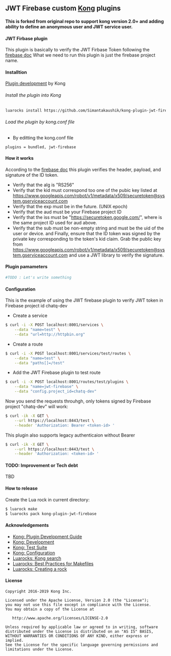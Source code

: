 ## JWT Firebase custom [Kong](https://www.getkong.org) plugins

#### This is forked from original repo to support kong version 2.0+ and adding ability to define an anonymous user and JWT service user.
#### JWT Firbase plugin
This plugin is basically to verify the JWT Firbase Token following the [firebase doc](https://firebase.google.com/docs/auth/admin/verify-id-tokens)
What we need to run this plugin is just the firebase project name.

#### Installtion
[Plugin development](https://docs.konghq.com/0.14.x/plugin-development/distribution/) by Kong
###### Install the plugin into Kong
```bash
luarocks install https://github.com/Simantakaushik/kong-plugin-jwt-firebase/raw/master/kong-jwt-firebase-2.0.0-22.all.rock
```
###### Load the plugin by kong.conf file
- By editting the kong.conf file 
```
plugins = bundled, jwt-firebase
```

#### How it works
According to the [firebase doc](https://firebase.google.com/docs/auth/admin/verify-id-tokens) this plugin verifies the header, payload, and signature of the ID token.
- Verify that the alg is "RS256"
- Verify that the kid must correspond too one of the pubic key listed at https://www.googleapis.com/robot/v1/metadata/x509/securetoken@system.gserviceaccount.com
- Verify that the exp must be in the future. (UNIX epoch)
- Verify that the aud must be your Firebase project ID
- Verify that the iss must be "https://securetoken.google.com/<projectId>", where <projectId> is the same project ID used for aud above.
- Verify that the sub must be non-empty string and must be the uid of the user or device.
and Finally, ensure that the ID token was signed by the private key corresponding to the token's kid claim. 
Grab the public key from https://www.googleapis.com/robot/v1/metadata/x509/securetoken@system.gserviceaccount.com 
and use a JWT library to verify the signature. 

#### Plugin pamameters
```sh
#TODO : Let's write something
```

#### Configuration
This is the example of using the JWT firebase plugin to verify JWT token in Firebase project id chatq-dev
- Create a service
```sh
$ curl -i -X POST localhost:8001/services \
    --data "name=test" \
    --data "url=http://httpbin.org"
```
- Create a route
```sh
$ curl -i -X POST localhost:8001/services/test/routes \
    --data "name=test" \
    --data "paths[]=/test"
```
- Add the JWT Firebase plugin to test route
```sh
$ curl -i -X POST localhost:8001/routes/test/plugins \
    --data "name=jwt-firebase" \
    --data "config.project_id=chatq-dev"
```

Now you send the requests throuhgh, only tokens signed by Firebase project "chatq-dev" will work:
```sh
$ curl -ik -X GET \
    --url https://localhost:8443/test \
    --header 'Authorization: Bearer <token-id> '
```
This plugin also supports legacy authenticaion without Bearer
```sh
$ curl -ik -X GET \
    --url https://localhost:8443/test \
    --header 'Authorization: <token-id> '
```

#### TODO: Improvement or Tech debt
TBD

#### How to release
Create the Lua rock in current directory:
```sh
$ luarock make
$ luarocks pack kong-plugin-jwt-firebase
```

#### Acknowledgements
- [Kong: Plugin Development Guide](https://getkong.org/docs/latest/plugin-development/)
- [Kong: Development](https://github.com/Mashape/kong/blob/master/README.md#development)
- [Kong: Test Suite](https://github.com/Mashape/kong#tests)
- [Kong: Configuration](kong-docs-config)
- [Luarocks: Kong search](https://luarocks.org/search?q=kong)
- [Luarocks: Best Practices for Makefiles](https://github.com/keplerproject/luarocks/wiki/Recommended-practices-for-Makefiles)
- [Luarocks: Creating a rock](https://github.com/keplerproject/luarocks/wiki/Creating-a-rock)

#### License
```
Copyright 2016-2019 Kong Inc.

Licensed under the Apache License, Version 2.0 (the "License");
you may not use this file except in compliance with the License.
You may obtain a copy of the License at

   http://www.apache.org/licenses/LICENSE-2.0

Unless required by applicable law or agreed to in writing, software
distributed under the License is distributed on an "AS IS" BASIS,
WITHOUT WARRANTIES OR CONDITIONS OF ANY KIND, either express or implied.
See the License for the specific language governing permissions and
limitations under the License.
```
